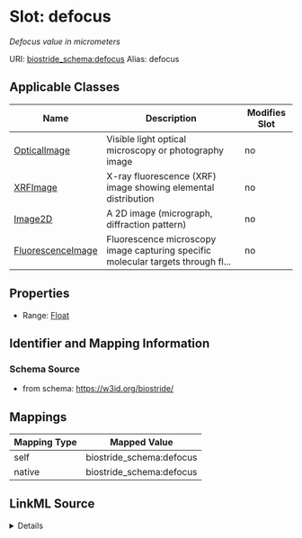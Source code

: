 

# Slot: defocus 


_Defocus value in micrometers_





URI: [biostride_schema:defocus](https://w3id.org/biostride/schema/defocus)
Alias: defocus

<!-- no inheritance hierarchy -->





## Applicable Classes

| Name | Description | Modifies Slot |
| --- | --- | --- |
| [OpticalImage](OpticalImage.md) | Visible light optical microscopy or photography image |  no  |
| [XRFImage](XRFImage.md) | X-ray fluorescence (XRF) image showing elemental distribution |  no  |
| [Image2D](Image2D.md) | A 2D image (micrograph, diffraction pattern) |  no  |
| [FluorescenceImage](FluorescenceImage.md) | Fluorescence microscopy image capturing specific molecular targets through fl... |  no  |






## Properties

* Range: [Float](Float.md)




## Identifier and Mapping Information






### Schema Source


* from schema: https://w3id.org/biostride/




## Mappings

| Mapping Type | Mapped Value |
| ---  | ---  |
| self | biostride_schema:defocus |
| native | biostride_schema:defocus |




## LinkML Source

<details>
```yaml
name: defocus
description: Defocus value in micrometers
from_schema: https://w3id.org/biostride/
rank: 1000
alias: defocus
owner: Image2D
domain_of:
- Image2D
range: float

```
</details>